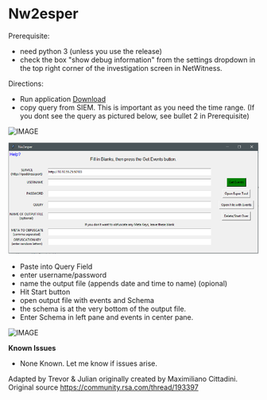 # Nw2esper

Prerequisite:
  - need python 3 (unless you use the release)
  - check the box "show debug information" from the settings dropdown in the top right corner of the investigation screen in NetWitness.

Directions:
  - Run application [Download](https://github.com/trevormiller6/nw2esper/releases/tag/V1.0)
  - copy query from SIEM. This is important as you need the time range. (If you dont see the query as pictured below, see bullet 2 in Prerequisite)

![IMAGE](https://community.rsa.com/servlet/JiveServlet/downloadImage/2-899003-352385/770-275/investigation.png)


![IMAGE](https://github.com/trevormiller6/nw2esper/blob/master/screenshot.PNG)
  - Paste into Query Field
  - enter username/password
  - name the output file (appends date and time to name) (opional)
  - Hit Start button
  - open output file with events and Schema
  - the schema is at the very bottom of the output file.
  - Enter Schema in left pane and events in center pane.

  ![IMAGE](https://community.rsa.com/servlet/JiveServlet/downloadImage/2-899003-352389/770-634/esper+tryout+page.png)

**Known Issues**
*  None Known. Let me know if issues arise.

Adapted by Trevor & Julian originally created by Maximiliano Cittadini. Original source https://community.rsa.com/thread/193397
